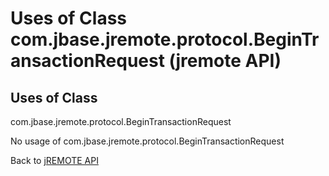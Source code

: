 # Uses of Class com.jbase.jremote.protocol.BeginTransactionRequest (jremote API)

<PageHeader />

## Uses of Class
com.jbase.jremote.protocol.BeginTransactionRequest

No usage of com.jbase.jremote.protocol.BeginTransactionRequest

Back to [jREMOTE API](com_jbase_jremote_package-summary)


